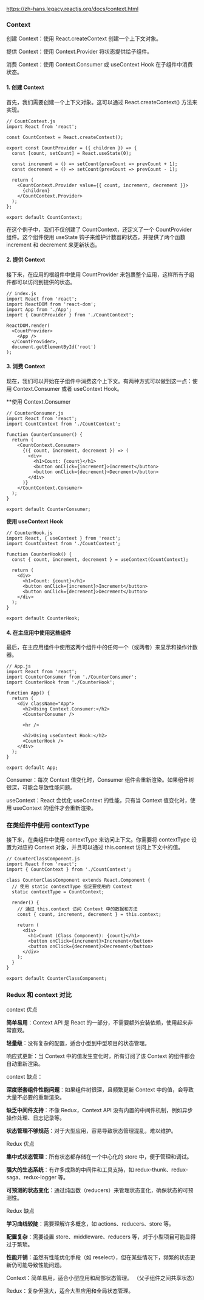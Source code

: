 https://zh-hans.legacy.reactjs.org/docs/context.html

### Context
创建 Context：使用 React.createContext 创建一个上下文对象。

提供 Context：使用 Context.Provider 将状态提供给子组件。

消费 Context：使用 Context.Consumer 或 useContext Hook 在子组件中消费状态。

#### 1. 创建 Context
首先，我们需要创建一个上下文对象。这可以通过 React.createContext() 方法来实现。
```
// CountContext.js
import React from 'react';

const CountContext = React.createContext();

export const CountProvider = ({ children }) => {
  const [count, setCount] = React.useState(0);

  const increment = () => setCount(prevCount => prevCount + 1);
  const decrement = () => setCount(prevCount => prevCount - 1);

  return (
    <CountContext.Provider value={{ count, increment, decrement }}>
      {children}
    </CountContext.Provider>
  );
};

export default CountContext;
```
在这个例子中，我们不仅创建了 CountContext，还定义了一个 CountProvider 组件。这个组件使用 useState 钩子来维护计数器的状态，并提供了两个函数 increment 和 decrement 来更新状态。

#### 2. 提供 Context
接下来，在应用的根组件中使用 CountProvider 来包裹整个应用，这样所有子组件都可以访问到提供的状态。
```
// index.js
import React from 'react';
import ReactDOM from 'react-dom';
import App from './App';
import { CountProvider } from './CountContext';

ReactDOM.render(
  <CountProvider>
    <App />
  </CountProvider>,
  document.getElementById('root')
);
```
#### 3. 消费 Context
现在，我们可以开始在子组件中消费这个上下文。有两种方式可以做到这一点：使用 Context.Consumer 或者 useContext Hook。

**使用 Context.Consumer
```
// CounterConsumer.js
import React from 'react';
import CountContext from './CountContext';

function CounterConsumer() {
  return (
    <CountContext.Consumer>
      {({ count, increment, decrement }) => (
        <div>
          <h1>Count: {count}</h1>
          <button onClick={increment}>Increment</button>
          <button onClick={decrement}>Decrement</button>
        </div>
      )}
    </CountContext.Consumer>
  );
}

export default CounterConsumer;
```
**使用 useContext Hook**
```
// CounterHook.js
import React, { useContext } from 'react';
import CountContext from './CountContext';

function CounterHook() {
  const { count, increment, decrement } = useContext(CountContext);

  return (
    <div>
      <h1>Count: {count}</h1>
      <button onClick={increment}>Increment</button>
      <button onClick={decrement}>Decrement</button>
    </div>
  );
}

export default CounterHook;
```
#### 4. 在主应用中使用这些组件
最后，在主应用组件中使用这两个组件中的任何一个（或两者）来显示和操作计数器。
```
// App.js
import React from 'react';
import CounterConsumer from './CounterConsumer';
import CounterHook from './CounterHook';

function App() {
  return (
    <div className="App">
      <h2>Using Context.Consumer:</h2>
      <CounterConsumer />
      
      <hr />
      
      <h2>Using useContext Hook:</h2>
      <CounterHook />
    </div>
  );
}

export default App;
```

Consumer：每次 Context 值变化时，Consumer 组件会重新渲染。如果组件树很深，可能会导致性能问题。

useContext：React 会优化 useContext 的性能，只有当 Context 值变化时，使用 useContext 的组件才会重新渲染。

### 在类组件中使用 contextType
接下来，在类组件中使用 contextType 来访问上下文。你需要将 contextType 设置为对应的 Context 对象，并且可以通过 this.context 访问上下文中的值。
```
// CounterClassComponent.js
import React from 'react';
import { CountContext } from './CountContext';

class CounterClassComponent extends React.Component {
  // 使用 static contextType 指定要使用的 Context
  static contextType = CountContext;

  render() {
    // 通过 this.context 访问 Context 中的数据和方法
    const { count, increment, decrement } = this.context;
    
    return (
      <div>
        <h1>Count (Class Component): {count}</h1>
        <button onClick={increment}>Increment</button>
        <button onClick={decrement}>Decrement</button>
      </div>
    );
  }
}

export default CounterClassComponent;
```

### Redux 和 context 对比

context 优点

**简单易用**：Context API 是 React 的一部分，不需要额外安装依赖，使用起来非常直观。

**轻量级**：没有复杂的配置，适合小型到中型项目的状态管理。

响应式更新：当 Context 中的值发生变化时，所有订阅了该 Context 的组件都会自动重新渲染。

context 缺点：

**深度嵌套组件性能问题**：如果组件树很深，且频繁更新 Context 中的值，会导致大量不必要的重新渲染。

**缺乏中间件支持**：不像 Redux，Context API 没有内置的中间件机制，例如异步操作处理、日志记录等。

**状态管理不够规范**：对于大型应用，容易导致状态管理混乱，难以维护。

Redux 优点

**集中式状态管理**：所有状态都存储在一个中心化的 store 中，便于管理和调试。

**强大的生态系统**：有许多成熟的中间件和工具支持，如 redux-thunk、redux-saga、redux-logger 等。

**可预测的状态变化**：通过纯函数（reducers）来管理状态变化，确保状态的可预测性。

Redux 缺点

**学习曲线较陡**：需要理解许多概念，如 actions、reducers、store 等。

**配置复杂**：需要设置 store、middleware、reducers 等，对于小型项目可能显得过于繁琐。

**性能开销**：虽然有性能优化手段（如 reselect），但在某些情况下，频繁的状态更新仍可能导致性能问题。

Context：简单易用，适合小型应用和局部状态管理。 （父子组件之间共享状态）

Redux：复杂但强大，适合大型应用和全局状态管理。
